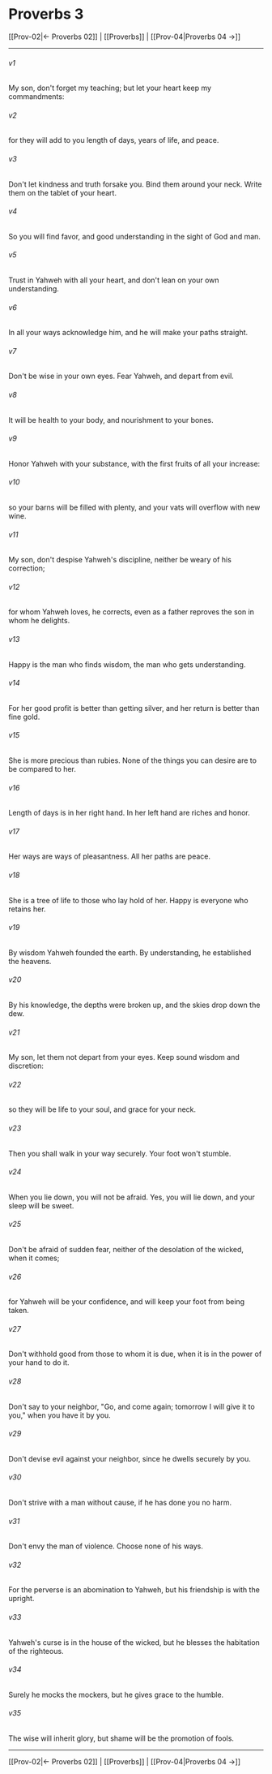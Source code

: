 # Proverbs 3

[[Prov-02|← Proverbs 02]] | [[Proverbs]] | [[Prov-04|Proverbs 04 →]]
***



###### v1 
My son, don't forget my teaching; but let your heart keep my commandments: 

###### v2 
for they will add to you length of days, years of life, and peace. 

###### v3 
Don't let kindness and truth forsake you. Bind them around your neck. Write them on the tablet of your heart. 

###### v4 
So you will find favor, and good understanding in the sight of God and man. 

###### v5 
Trust in Yahweh with all your heart, and don't lean on your own understanding. 

###### v6 
In all your ways acknowledge him, and he will make your paths straight. 

###### v7 
Don't be wise in your own eyes. Fear Yahweh, and depart from evil. 

###### v8 
It will be health to your body, and nourishment to your bones. 

###### v9 
Honor Yahweh with your substance, with the first fruits of all your increase: 

###### v10 
so your barns will be filled with plenty, and your vats will overflow with new wine. 

###### v11 
My son, don't despise Yahweh's discipline, neither be weary of his correction; 

###### v12 
for whom Yahweh loves, he corrects, even as a father reproves the son in whom he delights. 

###### v13 
Happy is the man who finds wisdom, the man who gets understanding. 

###### v14 
For her good profit is better than getting silver, and her return is better than fine gold. 

###### v15 
She is more precious than rubies. None of the things you can desire are to be compared to her. 

###### v16 
Length of days is in her right hand. In her left hand are riches and honor. 

###### v17 
Her ways are ways of pleasantness. All her paths are peace. 

###### v18 
She is a tree of life to those who lay hold of her. Happy is everyone who retains her. 

###### v19 
By wisdom Yahweh founded the earth. By understanding, he established the heavens. 

###### v20 
By his knowledge, the depths were broken up, and the skies drop down the dew. 

###### v21 
My son, let them not depart from your eyes. Keep sound wisdom and discretion: 

###### v22 
so they will be life to your soul, and grace for your neck. 

###### v23 
Then you shall walk in your way securely. Your foot won't stumble. 

###### v24 
When you lie down, you will not be afraid. Yes, you will lie down, and your sleep will be sweet. 

###### v25 
Don't be afraid of sudden fear, neither of the desolation of the wicked, when it comes; 

###### v26 
for Yahweh will be your confidence, and will keep your foot from being taken. 

###### v27 
Don't withhold good from those to whom it is due, when it is in the power of your hand to do it. 

###### v28 
Don't say to your neighbor, "Go, and come again; tomorrow I will give it to you," when you have it by you. 

###### v29 
Don't devise evil against your neighbor, since he dwells securely by you. 

###### v30 
Don't strive with a man without cause, if he has done you no harm. 

###### v31 
Don't envy the man of violence. Choose none of his ways. 

###### v32 
For the perverse is an abomination to Yahweh, but his friendship is with the upright. 

###### v33 
Yahweh's curse is in the house of the wicked, but he blesses the habitation of the righteous. 

###### v34 
Surely he mocks the mockers, but he gives grace to the humble. 

###### v35 
The wise will inherit glory, but shame will be the promotion of fools.

***
[[Prov-02|← Proverbs 02]] | [[Proverbs]] | [[Prov-04|Proverbs 04 →]]
